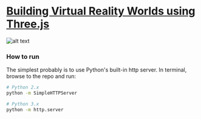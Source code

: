 # [Building Virtual Reality Worlds using Three.js](http://grayarea.org/workshop/building-virtual-reality-worlds-using-threejs/)

![alt text](http://grayarea.org/wp-content/uploads/2016/06/marpi2.jpg "Building Virtual Reality Worlds using Three.js")

### How to run

The simplest probably is to use Python's built-in http server.
In terminal, browse to the repo and run:

```sh
# Python 2.x
python -m SimpleHTTPServer
```

```sh
# Python 3.x
python -m http.server
```